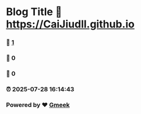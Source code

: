 # Blog Title :link: https://CaiJiudll.github.io 
### :page_facing_up: [1](https://CaiJiudll.github.io/tag.html) 
### :speech_balloon: 0 
### :hibiscus: 0 
### :alarm_clock: 2025-07-28 16:14:43 
### Powered by :heart: [Gmeek](https://github.com/Meekdai/Gmeek)

